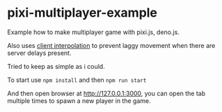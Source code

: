 # pixi-multiplayer-example

Example how to make multiplayer game with pixi.js, deno.js.

Also uses [client interpolation](https://www.gabrielgambetta.com/entity-interpolation.html) to prevent laggy movement when there are server delays present.

Tried to keep as simple as i could.

To start use `npm install` and then `npm run start`

And then open browser at http://127.0.0.1:3000, you can open the tab multiple times to spawn a new player in the game.
